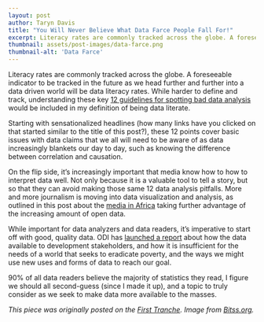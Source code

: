 ```yaml
---
layout: post
author: Taryn Davis
title: "You Will Never Believe What Data Farce People Fall For!"
excerpt: Literacy rates are commonly tracked across the globe. A foreseeable indicator to be tracked in the future as we head further and further into a data driven world will be data literacy rates....
thumbnail: assets/post-images/data-farce.png
thumbnail-alt: 'Data Farce'
---
```


Literacy rates are commonly tracked across the globe. A foreseeable indicator to be tracked in the future as we head further and further into a data driven world will be data literacy rates.  While harder to define and track, understanding these key [12 guidelines for spotting bad data analysis](http://bitss.org/2015/05/06/spotting-bad-science/) would be included in my definition of being data literate. 

Starting with sensationalized headlines (how many links have you clicked on that started similar to the title of this post?), these 12 points cover basic issues with data claims that we all will need to be aware of as data increasingly blankets our day to day, such as knowing the difference between correlation and causation.

On the flip side, it’s increasingly important that media know how to how to interpret data well. Not only because it is a valuable tool to tell a story, but so that they can avoid making those same 12 data analysis pitfalls. More and more journalism is moving into data visualization and analysis, as outlined in this post about the [media in Africa](http://themediaonline.co.za/2015/05/open-data-movement-sees-africas-media-seizing-new-opportunities/) taking further advantage of the increasing amount of open data.

While important for data analyzers and data readers, it’s imperative to start off with good, quality data. ODI has [launched a report](http://www.developmentprogress.org/event/data-revolution-finding-missing-millions) about how the data available to development stakeholders, and how it is insufficient for the needs of a world that seeks to eradicate poverty, and the ways we might use new uses and forms of data to reach our goal.  

90% of all data readers believe the majority of statistics they read, I figure we should all second-guess (since I made it up), and a topic to truly consider as we seek to make data more available to the masses.

*This piece was originally posted on the [First Tranche](http://aiddata.org/blog/this-week-you-will-never-believe-what-data-farce-people-fall-for). Image from [Bitss.org](http://bitss.org/2015/05/06/spotting-bad-science/).*
